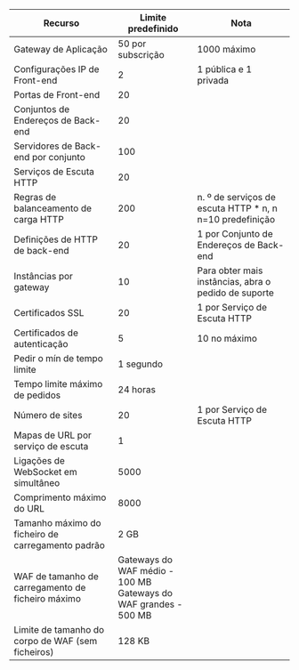 | Recurso | Limite predefinido | Nota |
| --- | --- | --- |
| Gateway de Aplicação |50 por subscrição | 1000 máximo |
| Configurações IP de Front-end |2 |1 pública e 1 privada |
| Portas de Front-end |20 | |
| Conjuntos de Endereços de Back-end |20 | |
| Servidores de Back-end por conjunto |100 | |
| Serviços de Escuta HTTP |20 | |
| Regras de balanceamento de carga HTTP |200 |n. º de serviços de escuta HTTP * n, n n=10 predefinição |
| Definições de HTTP de back-end |20 |1 por Conjunto de Endereços de Back-end |
| Instâncias por gateway |10 | Para obter mais instâncias, abra o pedido de suporte |
| Certificados SSL |20 |1 por Serviço de Escuta HTTP |
| Certificados de autenticação |5 | 10 no máximo |
| Pedir o mín de tempo limite |1 segundo | |
| Tempo limite máximo de pedidos |24 horas | |
| Número de sites |20 |1 por Serviço de Escuta HTTP |
| Mapas de URL por serviço de escuta |1 | |
| Ligações de WebSocket em simultâneo |5000| |
|Comprimento máximo do URL|8000|
| Tamanho máximo do ficheiro de carregamento padrão |2 GB | |
| WAF de tamanho de carregamento de ficheiro máximo |Gateways do WAF médio - 100 MB<br>Gateways do WAF grandes - 500 MB| |
|Limite de tamanho do corpo de WAF (sem ficheiros)|128 KB|

